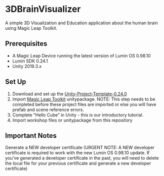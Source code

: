# 3DBrainVisualizer
A simple 3D Visualization and Education application about the human brain using Magic Leap Toolkit.

## Prerequisites
* A Magic Leap Device running the latest version of Lumin OS 0.98.10
* Lumin SDK 0.24.1
* Unity 2019.3.x 

## Set Up
1. Download and set up the [Unity-Project-Template-0.24.0](https://github.com/magicleap/UnityTemplate)
2. Import [Magic Leap Toolkit](https://github.com/magicleap/Magic-Leap-Toolkit-Unity) unitypackage. NOTE: This step needs to be completed before these project files are imported or else you will have prefab and scene reference errors. 
3. Complete “Hello Cube” in Unity - this is our introductory tutorial.
4. Import workshop files or unitypackage from this repository

## Important Notes
Generate a NEW developer certificate (URGENT NOTE: A NEW developer certificate is required to work with the new Lumin OS 0.98.10 update. If you’ve generated a developer certificate in the past, you will need to delete the local file for your previous certificate and generate a new developer certificate)



 
